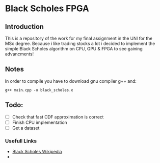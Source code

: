 # Black Scholes FPGA

## Introduction
This is a repository of the work for my final assignment in the UNI for the MSc degree. Because i like trading stocks a lot i decided to implement the simple Black Scholes algorithm on CPU, GPU & FPGA to see gaining advancments!

## Notes

In order to compile you have to download gnu compiler g++ and:
```
g++ main.cpp -o black_scholes.o
```

## Todo:
- [ ] Check that fast CDF approximation is correct
- [ ] Finish CPU implementation
- [ ] Get a dataset

### Usefull Links
* [Black Scholes Wikipedia](https://en.wikipedia.org/wiki/Black%E2%80%93Scholes_model)
* 